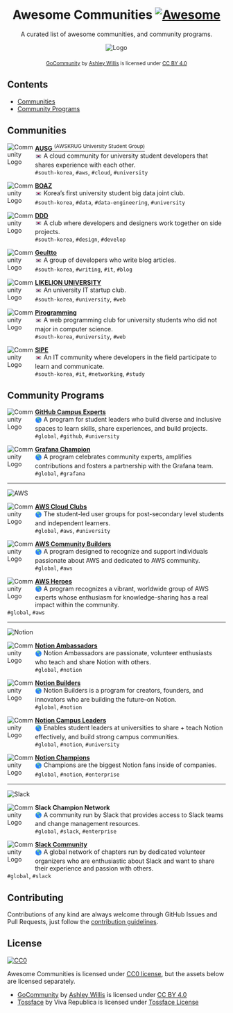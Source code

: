 <div align="center">

<!-- omit from toc -->
# Awesome Communities [![Awesome](https://awesome.re/badge.svg)](https://awesome.re)

A curated list of awesome communities, and community programs.

![Logo](./assets/logo.avif)

<sub>[GoCommunity](https://github.com/ashleymcnamara/gophers/blob/master/GoCommunity.png) by [Ashley Willis](https://github.com/ashleymcnamara) is licensed under [CC BY 4.0](http://creativecommons.org/licenses/by/4.0/)</sub>

</div>

<!-- omit from toc -->
## Contents

- [Communities](#communities)
- [Community Programs](#community-programs)

## Communities

<img align="left" width="64" height="64" alt="Community Logo" src="./assets/communities/ausg.avif">

[**AUSG** <sup>(AWSKRUG University Student Group)</sup>](https://ausg.me) \
<sub><img width="16" height="16" src="./assets/icons/flag-kr.svg" /></sub> A cloud community for university student developers that shares experience with each other. \
`#south-korea`, `#aws`, `#cloud`, `#university`

<img align="left" width="64" height="64" alt="Community Logo" src="./assets/communities/boaz.avif">

[**BOAZ**](https://www.bigdataboaz.com/) \
<sub><img width="16" height="16" src="./assets/icons/flag-kr.svg" /></sub> Korea’s first university student big data joint club. \
`#south-korea`, `#data`, `#data-engineering`, `#university`

<img align="left" width="64" height="64" alt="Community Logo" src="./assets/communities/ddd.avif">

[**DDD**](https://www.facebook.com/dddstudy) \
<sub><img width="16" height="16" src="./assets/icons/flag-kr.svg" /></sub> A club where developers and designers work together on side projects. \
`#south-korea`, `#design`, `#develop`

<img align="left" width="64" height="64" alt="Community Logo" src="./assets/communities/geultto.avif">

[**Geultto**](https://zzsza.notion.site/ac5b18a482fb4df497d4e8257ad4d516) \
<sub><img width="16" height="16" src="./assets/icons/flag-kr.svg" /></sub> A group of developers who write blog articles. \
`#south-korea`, `#writing`, `#it`, `#blog`

<img align="left" width="64" height="64" alt="Community Logo" src="./assets/communities/likelion.avif">

[**LIKELION UNIVERSITY**](https://likelion.university/) \
<sub><img width="16" height="16" src="./assets/icons/flag-kr.svg" /></sub> An university IT startup club. \
`#south-korea`, `#university`, `#web`

<img align="left" width="64" height="64" alt="Community Logo" src="./assets/communities/pirogramming.avif">

[**Pirogramming**](https://pirogramming.com/) \
<sub><img width="16" height="16" src="./assets/icons/flag-kr.svg" /></sub> A web programming club for university students who did not major in computer science. \
`#south-korea`, `#university`, `#web`

<img align="left" width="64" height="64" alt="Community Logo" src="./assets/communities/sipe.avif">

[**SIPE**](https://sipe.team/) \
<sub><img width="16" height="16" src="./assets/icons/flag-kr.svg" /></sub> An IT community where developers in the field participate to learn and communicate. \
`#south-korea`, `#it`, `#networking`, `#study`

## Community Programs

<img align="left" width="64" height="64" alt="Community Logo" src="./assets/communities/github-compus-experts.avif">

[**GitHub Campus Experts**](https://education.github.com/experts) \
<sub><img width="16" height="16" src="./assets/icons/earth_americas.svg" /></sub> A program for student leaders who build diverse and inclusive spaces to learn skills, share experiences, and build projects. \
`#global`, `#github`, `#university`

<img align="left" width="64" height="64" alt="Community Logo" src="./assets/communities/grafana-champions.avif">

[**Grafana Champion**](https://grafana.com/community/champions/) \
<sub><img width="16" height="16" src="./assets/icons/earth_americas.svg" /></sub> A program celebrates community experts, amplifies contributions and fosters a partnership with the Grafana team. \
`#global`, `#grafana`

---

![AWS](./assets/banners/aws.avif)

<img align="left" width="64" height="64" alt="Community Logo" src="./assets/communities/aws-cloud-clubs.avif">

[**AWS Cloud Clubs**](https://aws.amazon.com/developer/community/students/cloudclubs/) \
<sub><img width="16" height="16" src="./assets/icons/earth_americas.svg" /></sub> The student-led user groups for post-secondary level students and independent learners. \
`#global`, `#aws`, `#university`

<img align="left" width="64" height="64" alt="Community Logo" src="./assets/communities/aws-community-builders.avif">

[**AWS Community Builders**](https://aws.amazon.com/developer/community/community-builders/) \
<sub><img width="16" height="16" src="./assets/icons/earth_americas.svg" /></sub> A program designed to recognize and support individuals passionate about AWS and dedicated to AWS community. \
`#global`, `#aws`

<img align="left" width="64" height="64" alt="Community Logo" src="./assets/communities/aws-heroes.avif">

[**AWS Heroes**](https://aws.amazon.com/developer/community/heroes/) \
<sub><img width="16" height="16" src="./assets/icons/earth_americas.svg" /></sub> A program recognizes a vibrant, worldwide group of AWS experts whose enthusiasm for knowledge-sharing has a real impact within the community. \
`#global`, `#aws`

---

![Notion](./assets/banners/notion.avif)

<img align="left" width="64" height="64" alt="Community Logo" src="./assets/communities/notion-ambassadors.avif">

[**Notion Ambassadors**](https://notion.notion.site/Notion-Ambassador-Program-40c3b3ee8c744e7fad34ab4ac9765773) \
<sub><img width="16" height="16" src="./assets/icons/earth_americas.svg" /></sub> Notion Ambassadors are passionate, volunteer enthusiasts who teach and share Notion with others. \
`#global`, `#notion`

<img align="left" width="64" height="64" alt="Community Logo" src="./assets/communities/notion-builders.avif">

[**Notion Builders**](https://www.notion.com/builders) \
<sub><img width="16" height="16" src="./assets/icons/earth_americas.svg" /></sub> Notion Builders is a program for creators, founders, and innovators who are building the future–on Notion. \
`#global`, `#notion`

<img align="left" width="64" height="64" alt="Community Logo" src="./assets/communities/notion-campus-leaders.avif">

[**Notion Campus Leaders**](https://notion.notion.site/Notion-Campus-Leaders-Program-5817b00cbaa244bca9e0e498804cbab4) \
<sub><img width="16" height="16" src="./assets/icons/earth_americas.svg" /></sub> Enables student leaders at universities to share + teach Notion effectively, and build strong campus communities. \
`#global`, `#notion`, `#university`

<img align="left" width="64" height="64" alt="Community Logo" src="./assets/communities/notion-champions.avif">

[**Notion Champions**](https://notion.notion.site/Notion-Champions-20f977eb5fdd40d4a7a396f1742c3ea5) \
<sub><img width="16" height="16" src="./assets/icons/earth_americas.svg" /></sub> Champions are the biggest Notion fans inside of companies. \
`#global`, `#notion`, `#enterprise`

---

![Slack](./assets/banners/slack.avif)

<img align="left" width="64" height="64" alt="Community Logo" src="./assets/communities/slack-champion-network.avif">

**Slack Champion Network** \
<sub><img width="16" height="16" src="./assets/icons/earth_americas.svg" /></sub> A community run by Slack that provides access to Slack teams and change management resources. \
`#global`, `#slack`, `#enterprise`

<img align="left" width="64" height="64" alt="Community Logo" src="./assets/communities/slack-community.avif">

[**Slack Community**](https://slackcommunity.com/) \
<sub><img width="16" height="16" src="./assets/icons/earth_americas.svg" /></sub> A global network of chapters run by dedicated volunteer organizers who are enthusiastic about Slack and want to share their experience and passion with others. \
`#global`, `#slack`

<!-- omit from toc -->
## Contributing

Contributions of any kind are always welcome through GitHub Issues and Pull Requests, just follow the [contribution guidelines](./CONTRIBUTING.md).

<!-- omit from toc -->
## License

[![CC0](https://mirrors.creativecommons.org/presskit/buttons/88x31/svg/cc-zero.svg)](https://creativecommons.org/publicdomain/zero/1.0/)

Awesome Communities is licensed under [CC0 license](https://creativecommons.org/publicdomain/zero/1.0/), but the assets below are licensed separately.

- [GoCommunity](https://github.com/ashleymcnamara/gophers/blob/master/GoCommunity.png) by [Ashley Willis](https://github.com/ashleymcnamara) is licensed under [CC BY 4.0](http://creativecommons.org/licenses/by/4.0/)
- [Tossface](https://emojipedia.org/toss-face) by Viva Republica is licensed under [Tossface License](https://toss.im/tossface/copyright)
